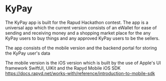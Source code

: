 # KyPay
The KyPay app is built for the Rapud Hackathon contest. The app is a universal app which the current version consists of an eWallet for ease of sending and receiving
money and a shopping market place for the any KyPay users to buy things and any approved KyPay users to be the sellers.

The app consists of the mobile version and the backend portal for storing the KyPay user's data

The mobile version is the iOS version which is built by the use of Apple's UI framework SwiftUI, UIKit and the Rapyd Mobile iOS SDK 
https://docs.rapyd.net/works-with/reference/introduction-to-mobile-sdk

